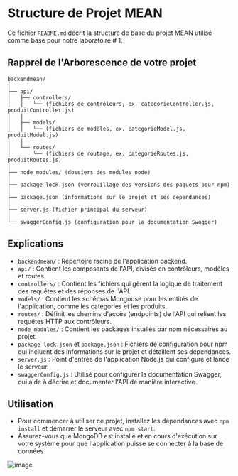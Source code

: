 
# Structure de Projet MEAN

Ce fichier `README.md` décrit la structure de base du projet MEAN utilisé comme base pour notre laboratoire # 1.

## Rapprel de l'Arborescence de votre projet

```plaintext
backendmean/
│
├── api/
│   ├── controllers/
│   │   └── (fichiers de contrôleurs, ex. categorieController.js, produitController.js)
│   │
│   ├── models/
│   │   └── (fichiers de modèles, ex. categorieModel.js, produitModel.js)
│   │
│   └── routes/
│       └── (fichiers de routage, ex. categorieRoutes.js, produitRoutes.js)
│
├── node_modules/ (dossiers des modules node)
│
├── package-lock.json (verrouillage des versions des paquets pour npm)
│
├── package.json (informations sur le projet et ses dépendances)
│
├── server.js (fichier principal du serveur)
│
└── swaggerConfig.js (configuration pour la documentation Swagger)
```

## Explications

- `backendmean/` : Répertoire racine de l'application backend.
- `api/` : Contient les composants de l'API, divisés en contrôleurs, modèles et routes.
- `controllers/` : Contient les fichiers qui gèrent la logique de traitement des requêtes et des réponses de l'API.
- `models/` : Contient les schémas Mongoose pour les entités de l'application, comme les catégories et les produits.
- `routes/` : Définit les chemins d'accès (endpoints) de l'API qui relient les requêtes HTTP aux contrôleurs.
- `node_modules/` : Contient les packages installés par npm nécessaires au projet.
- `package-lock.json` et `package.json` : Fichiers de configuration pour npm qui incluent des informations sur le projet et détaillent ses dépendances.
- `server.js` : Point d'entrée de l'application Node.js qui configure et lance le serveur.
- `swaggerConfig.js` : Utilisé pour configurer la documentation Swagger, qui aide à décrire et documenter l'API de manière interactive.

## Utilisation

- Pour commencer à utiliser ce projet, installez les dépendances avec `npm install` et démarrer le serveur avec `npm start`. 
- Assurez-vous que MongoDB est installé et en cours d'exécution sur votre système pour que l'application puisse se connecter à la base de données.

![image](https://github.com/hrhouma/Projet-MERN/assets/10111526/946799d2-f740-48df-8ed2-ede7293901be)


